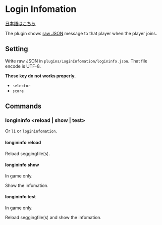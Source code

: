 # Login Infomation

[日本語はこちら][jp]

The plugin shows [raw JSON][rj] message to that player when the player joins.

## Setting

Write raw JSON in `plugins/LoginInfomation/logininfo.json`.
That file encode is UTF-8.

**These key do not works properly.**

- `selector`
- `score`

## Commands

### longininfo <reload | show | test>

Or `li` or `logininfomation`.

#### longininfo reload

Reload seggingfile(s).

#### longininfo show

In game only.

Show the infomation.

#### longininfo test

In game only.

Reload seggingfile(s) and show the infomation.


<!-- links -->
[en]:readme.md
[jp]:readme.jp.md
[rj]:https://minecraft.gamepedia.com/Commands#Raw_JSON_text
